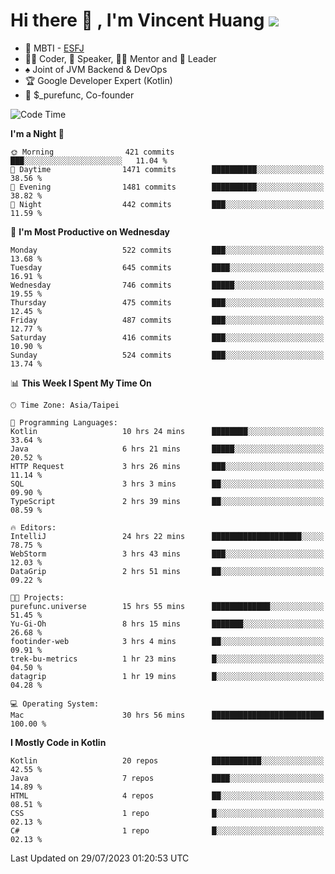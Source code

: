 # Hi there 👋 , I'm Vincent Huang ![](https://komarev.com/ghpvc/?username=Jian-Min-Huang)
- 👀 MBTI - [ESFJ](https://www.16personalities.com/esfj-personality)
- 👨‍💻 Coder, 🎤 Speaker, 👨‍🏫 Mentor and 🚀 Leader
- ♠️ Joint of JVM Backend & DevOps
- 🏆 Google Developer Expert (Kotlin)
- 💼 $_purefunc, Co-founder

<!--START_SECTION:waka-->
![Code Time](http://img.shields.io/badge/Code%20Time-2%2C360%20hrs%207%20mins-blue)

**I'm a Night 🦉** 

```text
🌞 Morning                421 commits         ███░░░░░░░░░░░░░░░░░░░░░░   11.04 % 
🌆 Daytime                1471 commits        ██████████░░░░░░░░░░░░░░░   38.56 % 
🌃 Evening                1481 commits        ██████████░░░░░░░░░░░░░░░   38.82 % 
🌙 Night                  442 commits         ███░░░░░░░░░░░░░░░░░░░░░░   11.59 % 
```
📅 **I'm Most Productive on Wednesday** 

```text
Monday                   522 commits         ███░░░░░░░░░░░░░░░░░░░░░░   13.68 % 
Tuesday                  645 commits         ████░░░░░░░░░░░░░░░░░░░░░   16.91 % 
Wednesday                746 commits         █████░░░░░░░░░░░░░░░░░░░░   19.55 % 
Thursday                 475 commits         ███░░░░░░░░░░░░░░░░░░░░░░   12.45 % 
Friday                   487 commits         ███░░░░░░░░░░░░░░░░░░░░░░   12.77 % 
Saturday                 416 commits         ███░░░░░░░░░░░░░░░░░░░░░░   10.90 % 
Sunday                   524 commits         ███░░░░░░░░░░░░░░░░░░░░░░   13.74 % 
```


📊 **This Week I Spent My Time On** 

```text
🕑︎ Time Zone: Asia/Taipei

💬 Programming Languages: 
Kotlin                   10 hrs 24 mins      ████████░░░░░░░░░░░░░░░░░   33.64 % 
Java                     6 hrs 21 mins       █████░░░░░░░░░░░░░░░░░░░░   20.52 % 
HTTP Request             3 hrs 26 mins       ███░░░░░░░░░░░░░░░░░░░░░░   11.14 % 
SQL                      3 hrs 3 mins        ██░░░░░░░░░░░░░░░░░░░░░░░   09.90 % 
TypeScript               2 hrs 39 mins       ██░░░░░░░░░░░░░░░░░░░░░░░   08.59 % 

🔥 Editors: 
IntelliJ                 24 hrs 22 mins      ████████████████████░░░░░   78.75 % 
WebStorm                 3 hrs 43 mins       ███░░░░░░░░░░░░░░░░░░░░░░   12.03 % 
DataGrip                 2 hrs 51 mins       ██░░░░░░░░░░░░░░░░░░░░░░░   09.22 % 

🐱‍💻 Projects: 
purefunc.universe        15 hrs 55 mins      █████████████░░░░░░░░░░░░   51.45 % 
Yu-Gi-Oh                 8 hrs 15 mins       ███████░░░░░░░░░░░░░░░░░░   26.68 % 
footinder-web            3 hrs 4 mins        ██░░░░░░░░░░░░░░░░░░░░░░░   09.91 % 
trek-bu-metrics          1 hr 23 mins        █░░░░░░░░░░░░░░░░░░░░░░░░   04.50 % 
datagrip                 1 hr 19 mins        █░░░░░░░░░░░░░░░░░░░░░░░░   04.28 % 

💻 Operating System: 
Mac                      30 hrs 56 mins      █████████████████████████   100.00 % 
```

**I Mostly Code in Kotlin** 

```text
Kotlin                   20 repos            ███████████░░░░░░░░░░░░░░   42.55 % 
Java                     7 repos             ████░░░░░░░░░░░░░░░░░░░░░   14.89 % 
HTML                     4 repos             ██░░░░░░░░░░░░░░░░░░░░░░░   08.51 % 
CSS                      1 repo              █░░░░░░░░░░░░░░░░░░░░░░░░   02.13 % 
C#                       1 repo              █░░░░░░░░░░░░░░░░░░░░░░░░   02.13 % 
```




 Last Updated on 29/07/2023 01:20:53 UTC
<!--END_SECTION:waka-->
